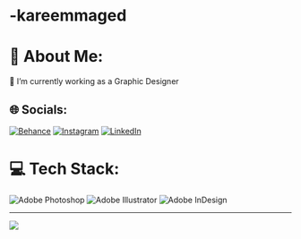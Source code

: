 # -kareemmaged
# 💫 About Me:
🔭 I’m currently working as a Graphic Designer<br>


## 🌐 Socials:
[![Behance](https://img.shields.io/badge/Behance-1769ff?logo=behance&logoColor=white)](https://behance.net/kareemmaged22) [![Instagram](https://img.shields.io/badge/Instagram-%23E4405F.svg?logo=Instagram&logoColor=white)](https://instagram.com/kareem_maged_22) [![LinkedIn](https://img.shields.io/badge/LinkedIn-%230077B5.svg?logo=linkedin&logoColor=white)](https://linkedin.com/in/kareem-maged-315ba2262) 

# 💻 Tech Stack:
![Adobe Photoshop](https://img.shields.io/badge/adobephotoshop-%2331A8FF.svg?style=for-the-badge&logo=adobephotoshop&logoColor=white) ![Adobe Illustrator](https://img.shields.io/badge/adobeillustrator-%23FF9A00.svg?style=for-the-badge&logo=adobeillustrator&logoColor=white) ![Adobe InDesign](https://img.shields.io/badge/Adobe%20InDesign-49021F?style=for-the-badge&logo=adobeindesign&logoColor=white)

---
[![](https://visitcount.itsvg.in/api?id=kareemmaged&icon=3&color=0)](https://visitcount.itsvg.in)

<!-- Proudly created with GPRM ( https://gprm.itsvg.in ) -->
